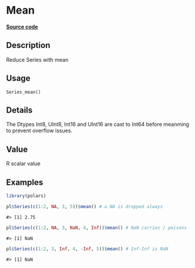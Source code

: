 
# Mean

[**Source code**](https://github.com/pola-rs/r-polars/tree/3908b5beab9ec917b825bad8f9a820caad37cb4a/R/series__series.R#L614)

## Description

Reduce Series with mean

## Usage

<pre><code class='language-R'>Series_mean()
</code></pre>

## Details

The Dtypes Int8, UInt8, Int16 and UInt16 are cast to Int64 before
meanming to prevent overflow issues.

## Value

R scalar value

## Examples

``` r
library(polars)

pl$Series(c(1:2, NA, 3, 5))$mean() # a NA is dropped always
```

    #> [1] 2.75

``` r
pl$Series(c(1:2, NA, 3, NaN, 4, Inf))$mean() # NaN carries / poisons
```

    #> [1] NaN

``` r
pl$Series(c(1:2, 3, Inf, 4, -Inf, 5))$mean() # Inf-Inf is NaN
```

    #> [1] NaN

